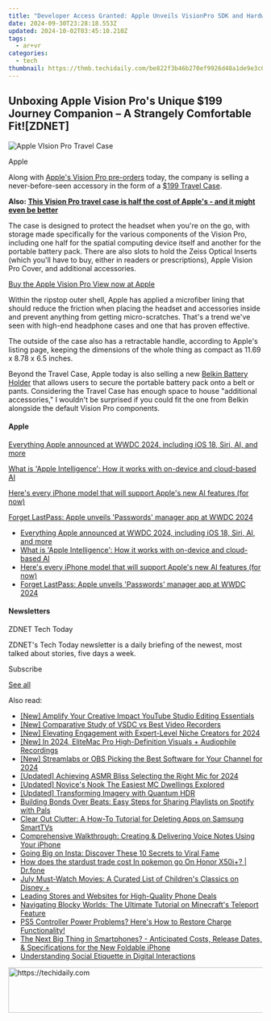 ```yaml
---
title: "Developer Access Granted: Apple Unveils VisionPro SDK and Hardware Kit Application Process – TechNews"
date: 2024-09-30T23:28:18.553Z
updated: 2024-10-02T03:45:10.210Z
tags:
  - ar+vr
categories:
  - tech
thumbnail: https://thmb.techidaily.com/be822f3b46b270ef9926d48a1de9e3c012d7d2f35db231a8565a98612ff678d9.jpg
---
```


## Unboxing Apple Vision Pro's Unique $199 Journey Companion – A Strangely Comfortable Fit![ZDNET]

![Apple VIsion Pro Travel Case](https://www.zdnet.com/a/img/resize/b07d9a769e671d04883cadfa09baa93ea1fc4cdb/2024/01/19/9d6b9ecf-7934-48a0-a59e-55d05345ecb2/mw2f3.jpg?auto=webp&precrop=1000,562,x0,y196&width=1280)

Apple

Along with [Apple's Vision Pro pre-orders](https://apple.sjv.io/c/159047/435031/7613?&sharedid=zdnet&partnerpropertyid=1980086&u=https%3A%2F%2Fwww.apple.com%2Fapple-vision-pro%2F&subId1=zd-%5F%5FCOM%5FCLICK%5FID%5F%5F-dtp) today, the company is selling a never-before-seen accessory in the form of a [$199 Travel Case](https://apple.sjv.io/c/159047/435031/7613?&sharedid=zdnet&partnerpropertyid=1980086&u=https%3A%2F%2Fwww.apple.com%2Fshop%2Fproduct%2FMW2F3LL%2FA%2Fapple-vision-pro-travel-case&subId1=zd-%5F%5FCOM%5FCLICK%5FID%5F%5F-dtp).

**Also: [This Vision Pro travel case is half the cost of Apple's - and it might even be better](https://www.zdnet.com/article/this-vision-pro-travel-case-is-half-the-cost-of-apples-and-it-might-even-be-better-nice-dot-1/)**

The case is designed to protect the headset when you're on the go, with storage made specifically for the various components of the Vision Pro, including one half for the spatial computing device itself and another for the portable battery pack. There are also slots to hold the Zeiss Optical Inserts (which you'll have to buy, either in readers or prescriptions), Apple Vision Pro Cover, and additional accessories.

[Buy the Apple Vision Pro View now at Apple](https://apple.sjv.io/c/159047/435031/7613?&sharedid=zdnet&partnerpropertyid=1980086&u=https%3A%2F%2Fwww.apple.com%2Fapple-vision-pro%2F&subId1=zd-%5F%5FCOM%5FCLICK%5FID%5F%5F-dtp)

Within the ripstop outer shell, Apple has applied a microfiber lining that should reduce the friction when placing the headset and accessories inside and prevent anything from getting micro-scratches. That's a trend we've seen with high-end headphone cases and one that has proven effective.

The outside of the case also has a retractable handle, according to Apple's listing page, keeping the dimensions of the whole thing as compact as 11.69 x 8.78 x 6.5 inches.

Beyond the Travel Case, Apple today is also selling a new [Belkin Battery Holder](https://apple.sjv.io/c/159047/435031/7613?&sharedid=zdnet&partnerpropertyid=1980086&u=https%3A%2F%2Fwww.apple.com%2Fshop%2Fproduct%2FHRDR2ZM%2FA%2Fbelkin-battery-holder-for-apple-vision-pro&subId1=zd-%5F%5FCOM%5FCLICK%5FID%5F%5F-dtp) that allows users to secure the portable battery pack onto a belt or pants. Considering the Travel Case has enough space to house "additional accessories," I wouldn't be surprised if you could fit the one from Belkin alongside the default Vision Pro components.

#### Apple

[Everything Apple announced at WWDC 2024, including iOS 18, Siri, AI, and more](https://www.zdnet.com/article/every-new-feature-apple-unveiled-for-iphone-ipad-mac-and-more-this-fall-including-ai/ "Everything Apple announced at WWDC 2024, including iOS 18, Siri, AI, and more")

[What is 'Apple Intelligence': How it works with on-device and cloud-based AI](https://www.zdnet.com/article/what-is-apple-intelligence-everything-to-know-about-ai-features-coming-to-iphones-macs-and-ipads/ "What is 'Apple Intelligence': How it works with on-device and cloud-based AI")

[Here's every iPhone model that will support Apple's new AI features (for now)](https://www.zdnet.com/article/ios-18-1-update-every-iphone-model-that-will-support-apples-new-ai-features-for-now/ "Here's every iPhone model that will support Apple's new AI features (for now)")

[Forget LastPass: Apple unveils 'Passwords' manager app at WWDC 2024](https://www.zdnet.com/article/forget-lastpass-apple-unveils-passwords-manager-app-at-wwdc-2024/ "Forget LastPass: Apple unveils 'Passwords' manager app at WWDC 2024")

* [Everything Apple announced at WWDC 2024, including iOS 18, Siri, AI, and more](https://www.zdnet.com/article/every-new-feature-apple-unveiled-for-iphone-ipad-mac-and-more-this-fall-including-ai/ "Everything Apple announced at WWDC 2024, including iOS 18, Siri, AI, and more")
* [What is 'Apple Intelligence': How it works with on-device and cloud-based AI](https://www.zdnet.com/article/what-is-apple-intelligence-everything-to-know-about-ai-features-coming-to-iphones-macs-and-ipads/ "What is 'Apple Intelligence': How it works with on-device and cloud-based AI")
* [Here's every iPhone model that will support Apple's new AI features (for now)](https://www.zdnet.com/article/ios-18-1-update-every-iphone-model-that-will-support-apples-new-ai-features-for-now/ "Here's every iPhone model that will support Apple's new AI features (for now)")
* [Forget LastPass: Apple unveils 'Passwords' manager app at WWDC 2024](https://www.zdnet.com/article/forget-lastpass-apple-unveils-passwords-manager-app-at-wwdc-2024/ "Forget LastPass: Apple unveils 'Passwords' manager app at WWDC 2024")

#### Newsletters

ZDNET Tech Today

ZDNET's Tech Today newsletter is a daily briefing of the newest, most talked about stories, five days a week.

 Subscribe

[See all](https://www.zdnet.com/newsletters/)

<ins class="adsbygoogle"
     style="display:block"
     data-ad-format="autorelaxed"
     data-ad-client="ca-pub-7571918770474297"
     data-ad-slot="1223367746"></ins>

<ins class="adsbygoogle"
     style="display:block"
     data-ad-client="ca-pub-7571918770474297"
     data-ad-slot="8358498916"
     data-ad-format="auto"
     data-full-width-responsive="true"></ins>

<span class="atpl-alsoreadstyle">Also read:</span>
<div><ul>
<li><a href="https://youtube-sure.techidaily.com/mplify-your-creative-impact-youtube-studio-editing-essentials/"><u>[New] Amplify Your Creative Impact YouTube Studio Editing Essentials</u></a></li>
<li><a href="https://on-screen-recording.techidaily.com/new-comparative-study-of-vsdc-vs-best-video-recorders/"><u>[New] Comparative Study of VSDC vs Best Video Recorders</u></a></li>
<li><a href="https://instagram-video-files.techidaily.com/new-elevating-engagement-with-expert-level-niche-creators-for-2024/"><u>[New] Elevating Engagement with Expert-Level Niche Creators for 2024</u></a></li>
<li><a href="https://digital-screen-recording.techidaily.com/new-in-2024-elitemac-pro-high-definition-visuals-plus-audiophile-recordings/"><u>[New] In 2024, EliteMac Pro High-Definition Visuals + Audiophile Recordings</u></a></li>
<li><a href="https://screen-capture.techidaily.com/new-streamlabs-or-obs-picking-the-best-software-for-your-channel-for-2024/"><u>[New] Streamlabs or OBS Picking the Best Software for Your Channel for 2024</u></a></li>
<li><a href="https://facebook-video-footage.techidaily.com/updated-achieving-asmr-bliss-selecting-the-right-mic-for-2024/"><u>[Updated] Achieving ASMR Bliss Selecting the Right Mic for 2024</u></a></li>
<li><a href="https://screen-recording.techidaily.com/updated-novices-nook-the-easiest-mc-dwellings-explored/"><u>[Updated] Novice's Nook The Easiest MC Dwellings Explored</u></a></li>
<li><a href="https://some-approaches.techidaily.com/updated-transforming-imagery-with-quantum-hdr/"><u>[Updated] Transforming Imagery with Quantum HDR</u></a></li>
<li><a href="https://techno-recovery.techidaily.com/building-bonds-over-beats-easy-steps-for-sharing-playlists-on-spotify-with-pals/"><u>Building Bonds Over Beats: Easy Steps for Sharing Playlists on Spotify with Pals</u></a></li>
<li><a href="https://techno-recovery.techidaily.com/clear-out-clutter-a-how-to-tutorial-for-deleting-apps-on-samsung-smarttvs/"><u>Clear Out Clutter: A How-To Tutorial for Deleting Apps on Samsung SmartTVs</u></a></li>
<li><a href="https://techno-recovery.techidaily.com/comprehensive-walkthrough-creating-and-delivering-voice-notes-using-your-iphone/"><u>Comprehensive Walkthrough: Creating & Delivering Voice Notes Using Your iPhone</u></a></li>
<li><a href="https://techno-recovery.techidaily.com/going-big-on-insta-discover-these-10-secrets-to-viral-fame/"><u>Going Big on Insta: Discover These 10 Secrets to Viral Fame</u></a></li>
<li><a href="https://pokemon-go-android.techidaily.com/how-does-the-stardust-trade-cost-in-pokemon-go-on-honor-x50iplus-drfone-by-drfone-virtual-android/"><u>How does the stardust trade cost In pokemon go On Honor X50i+? | Dr.fone</u></a></li>
<li><a href="https://techno-recovery.techidaily.com/july-must-watch-movies-a-curated-list-of-childrens-classics-on-disney-plus/"><u>July Must-Watch Movies: A Curated List of Children's Classics on Disney +</u></a></li>
<li><a href="https://techno-recovery.techidaily.com/leading-stores-and-websites-for-high-quality-phone-deals/"><u>Leading Stores and Websites for High-Quality Phone Deals</u></a></li>
<li><a href="https://techno-recovery.techidaily.com/navigating-blocky-worlds-the-ultimate-tutorial-on-minecrafts-teleport-feature/"><u>Navigating Blocky Worlds: The Ultimate Tutorial on Minecraft's Teleport Feature</u></a></li>
<li><a href="https://techno-recovery.techidaily.com/ps5-controller-power-problems-heres-how-to-restore-charge-functionality/"><u>PS5 Controller Power Problems? Here's How to Restore Charge Functionality!</u></a></li>
<li><a href="https://techno-recovery.techidaily.com/the-next-big-thing-in-smartphones-anticipated-costs-release-dates-and-specifications-for-the-new-foldable-iphone/"><u>The Next Big Thing in Smartphones? - Anticipated Costs, Release Dates, & Specifications for the New Foldable iPhone</u></a></li>
<li><a href="https://facebook.techidaily.com/understanding-social-etiquette-in-digital-interactions/"><u>Understanding Social Etiquette in Digital Interactions</u></a></li>
</ul></div>

<!-- affiliate ads begin -->
<a href="https://appsumo.8odi.net/c/5597632/2144279/7443" target="_top" id="2144279">
  <img src="//a.impactradius-go.com/display-ad/7443-2144279" border="0" alt="https://techidaily.com" width="728" height="90"/>
</a>
<img height="0" width="0" src="https://appsumo.8odi.net/i/5597632/2144279/7443" style="position:absolute;visibility:hidden;" border="0" />
<!-- affiliate ads end -->

